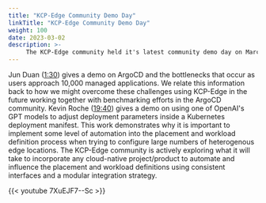 ```yaml
---
title: "KCP-Edge Community Demo Day"
linkTitle: "KCP-Edge Community Demo Day"
weight: 100
date: 2023-03-02
description: >-
     The KCP-Edge community held it's latest community demo day on March 2nd, 2023
---
```

Jun Duan ([1:30](https://www.youtube.com/watch?v=7XuEJF7--Sc&list=PL1ALKGr_qZKc9jyv1EfOFNfoAJo9Q6Ebd&index=1&t=90s)) gives a demo on ArgoCD and the bottlenecks that occur as users approach 10,000 managed applications.  We relate this information back to how we might overcome these challenges using KCP-Edge in the future working together with benchmarking efforts in the ArgoCD community.  Kevin Roche ([19:40](https://www.youtube.com/watch?v=7XuEJF7--Sc&list=PL1ALKGr_qZKc9jyv1EfOFNfoAJo9Q6Ebd&index=1&t=1180s)) gives a demo on using one of OpenAI's GPT models to adjust deployment parameters inside a Kubernetes deployment manifest.  This work demonstrates why it is important to implement some level of automation into the placement and workload definition process when trying to configure large numbers of heterogenous edge locations.  The KCP-Edge community is actively exploring what it will take to incorporate any cloud-native project/product to automate and influence the placement and workload definitions using consistent interfaces and a modular integration strategy.

{{< youtube 7XuEJF7--Sc >}}
